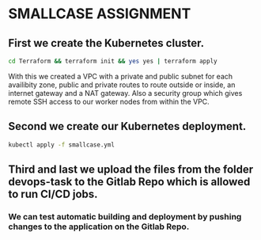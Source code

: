 # SMALLCASE ASSIGNMENT

## First we create the Kubernetes cluster.

```sh
cd Terraform && terraform init && yes yes | terraform apply
```

With this we created a VPC with a private and public subnet for each availibity zone, public and private routes to route outside or inside, an internet gateway and a NAT gateway. Also a security group which gives remote SSH access to our worker nodes from within the VPC.

## Second we create our Kubernetes deployment.

```sh
kubectl apply -f smallcase.yml
```

## Third and last we upload the files from the folder devops-task to the Gitlab Repo which is allowed to run CI/CD jobs.

### We can test automatic building and deployment by pushing changes to the application on the Gitlab Repo.